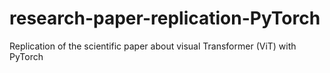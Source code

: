 # research-paper-replication-PyTorch
Replication of the scientific paper about visual Transformer (ViT) with PyTorch
